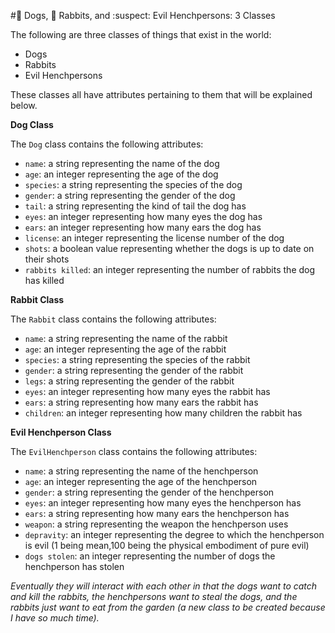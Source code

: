 #:dog: Dogs, :rabbit: Rabbits, and :suspect: Evil Henchpersons: 3 Classes

The following are three classes of things that exist in the world:

* Dogs  
* Rabbits  
* Evil Henchpersons

These classes all have attributes pertaining to them that will be explained below.

**Dog Class**

The `Dog` class contains the following attributes:

* `name`: a string representing the name of the dog
* `age`: an integer representing the age of the dog
* `species`: a string representing the species of the dog
* `gender`: a string representing the gender of the dog
* `tail`: a string representing the kind of tail the dog has
* `eyes`: an integer representing how many eyes the dog has
* `ears`: an integer representing how many ears the dog has
* `license`: an integer representing the license number of the dog
* `shots`: a boolean value representing whether the dogs is up to date on their shots
* `rabbits killed`: an integer representing the number of rabbits the dog has killed

**Rabbit Class**

The `Rabbit` class contains the following attributes:

* `name`: a string representing the name of the rabbit
* `age`: an integer representing the age of the rabbit
* `species`: a string representing the species of the rabbit
* `gender`: a string representing the gender of the rabbit
* `legs`: a string representing the gender of the rabbit
* `eyes`: an integer representing how many eyes the rabbit has
* `ears`: a string representing how many ears the rabbit has
* `children`: an integer representing how many children the rabbit has

**Evil Henchperson Class**

The `EvilHenchperson` class contains the following attributes:

* `name`: a string representing the name of the henchperson
* `age`: an integer representing the age of the henchperson
* `gender`: a string representing the gender of the henchperson
* `eyes`: an integer representing how many eyes the henchperson has
* `ears`: a string representing how many ears the henchperson has
* `weapon`: a string representing the weapon the henchperson uses
* `depravity`: an integer representing the degree to which the henchperson is evil (1 being mean,100 being the physical embodiment of pure evil)
* `dogs stolen`: an integer representing the number of dogs the henchperson has stolen


*Eventually they will interact with each other in that the dogs want to catch and kill the rabbits, the henchpersons want to steal the dogs, and the rabbits just want to eat from the garden (a new class to be created because I have so much time).*
